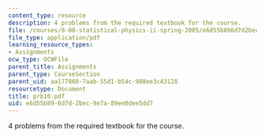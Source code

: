 ```yaml
---
content_type: resource
description: 4 problems from the required textbook for the course.
file: /courses/8-08-statistical-physics-ii-spring-2005/e6d55b896d7d2bec9e7a89ee0dee5dd7_prb10.pdf
file_type: application/pdf
learning_resource_types:
- Assignments
ocw_type: OCWFile
parent_title: Assignments
parent_type: CourseSection
parent_uid: aa177860-7aab-55d1-b54c-988ee3c43128
resourcetype: Document
title: prb10.pdf
uid: e6d55b89-6d7d-2bec-9e7a-89ee0dee5dd7
---
```

4 problems from the required textbook for the course.

